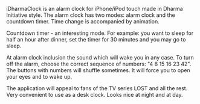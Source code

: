 iDharmaClock is an alarm clock for iPhone/iPod touch made in Dharma Initiative style. The alarm clock has two modes: alarm clock and the countdown timer. Time change is accompanied by animation.

Countdown timer - an interesting mode. For example: you want to sleep for half an hour after dinner, set the timer for 30 minutes and you may go to sleep.

At alarm clock inclusion the sound which will wake you in any case. To turn off the alarm, choose the correct sequence of numbers: "4 8 15 16 23 42". The buttons with numbers will shuffle sometimes. It will force you to open your eyes and to wake up.

The application will appeal to fans of the TV series LOST and all the rest. Very convenient to use as a desk clock. Looks nice at night and at day.